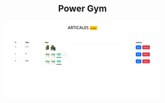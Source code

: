 <p align="center">
    <h1 align="center" >Power Gym</h1>
</p>
<p align="center">
    <img src="./img/main.png" width="1000">
</p>
